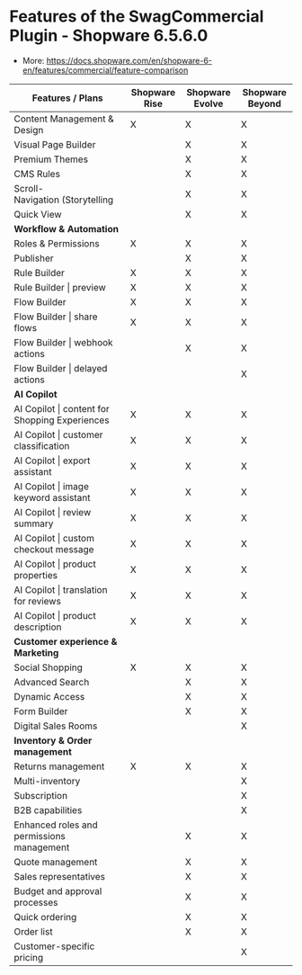 # Features of the SwagCommercial Plugin - Shopware 6.5.6.0


- More: https://docs.shopware.com/en/shopware-6-en/features/commercial/feature-comparison

| Features / Plans                               | Shopware Rise | Shopware Evolve | Shopware Beyond |
|------------------------------------------------|---------------|-----------------|-----------------|
| Content Management & Design                    | X             | X               | X               |
| Visual Page Builder                            |               | X               | X               |
| Premium Themes                                 |               | X               | X               |
| CMS Rules                                      |               | X               | X               |
| Scroll-Navigation (Storytelling                |               | X               | X               |
| Quick View                                     |               | X               | X               |
| **Workflow & Automation**                      |               |                 |                 |
| Roles & Permissions                            | X             | X               | X               |
| Publisher                                      |               | X               | X               |
| Rule Builder                                   | X             | X               | X               |
| Rule Builder \| preview                        | X             | X               | X               |
| Flow Builder                                   | X             | X               | X               |
| Flow Builder \| share flows                    | X             | X               | X               |
| Flow Builder \| webhook actions                |               | X               | X               |
| Flow Builder \| delayed actions                |               |                 | X               |
| **AI Copilot**                                 |               |                 |                 |
| AI Copilot \| content for Shopping Experiences | X             | X               | X               |
| AI Copilot \| customer classification          | X             | X               | X               |
| AI Copilot \| export assistant                 | X             | X               | X               |
| AI Copilot \| image keyword assistant          | X             | X               | X               |
| AI Copilot \| review summary                   | X             | X               | X               |
| AI Copilot \| custom checkout message          | X             | X               | X               |
| AI Copilot \| product properties               | X             | X               | X               |
| AI Copilot \| translation for reviews          | X             | X               | X               |
| AI Copilot \| product description              | X             | X               | X               |
| **Customer experience & Marketing**            |               |                 |                 |
| Social Shopping                                | X             | X               | X               |
| Advanced Search                                |               | X               | X               |
| Dynamic Access                                 |               | X               | X               |
| Form Builder                                   |               | X               | X               |
| Digital Sales Rooms                            |               |                 | X               |
| **Inventory & Order management**               |               |                 |                 |
| Returns management                             | X             | X               | X               |
| Multi-inventory                                |               |                 | X               |
| Subscription                                   |               |                 | X               |
| B2B capabilities                               |               |                 | X               |
| Enhanced roles and permissions management      |               | X               | X               |
| Quote management	                              |               | X               | X               |
| Sales representatives                          |               | X               | X               |
| Budget and approval processes                  |               | X               | X               |
| Quick ordering                                 |               | X               | X               |
| Order list                                     |               | X               | X               |
| Customer-specific pricing                      |               |                 | X               |
